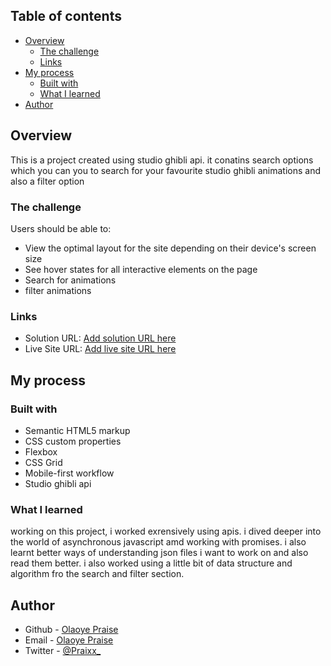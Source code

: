 

## Table of contents

- [Overview](#overview)
  - [The challenge](#the-challenge)
  - [Links](#links)
- [My process](#my-process)
  - [Built with](#built-with)
  - [What I learned](#what-i-learned)
- [Author](#author)




## Overview

This is a project created using studio ghibli api. it conatins search options which you can you to search for your 
favourite studio ghibli animations and also a filter option

### The challenge

Users should be able to:

- View the optimal layout for the site depending on their device's screen size
- See hover states for all interactive elements on the page
- Search for animations
- filter animations




### Links

- Solution URL: [Add solution URL here](https://github.com/Praixx/studio_ghibli)
- Live Site URL: [Add live site URL here](https://profound-starlight-f31dab.netlify.app/)

## My process

### Built with

- Semantic HTML5 markup
- CSS custom properties
- Flexbox
- CSS Grid
- Mobile-first workflow
- Studio ghibli api


### What I learned

working on this project, i worked exrensively using apis. i dived deeper into the world of asynchronous javascript
amd working with promises. i also learnt better ways of understanding json files i want to work on and also read them better. i also worked using a little bit of data structure and algorithm fro the search and filter section.



## Author

- Github - [Olaoye Praise](https://github.com/Praixx)
- Email - [Olaoye Praise](praix1y@gmail.com)
- Twitter - [@Praixx_](https://www.twitter.com/Praixx_)





